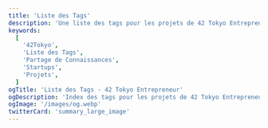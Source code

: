 ```yaml
---
title: 'Liste des Tags'
description: 'Une liste des tags pour les projets de 42 Tokyo Entrepreneur, organisée pour faciliter la découverte de contenus associés.'
keywords:
  [
    '42Tokyo',
    'Liste des Tags',
    'Partage de Connaissances',
    'Startups',
    'Projets',
  ]
ogTitle: 'Liste des Tags - 42 Tokyo Entrepreneur'
ogDescription: 'Index des tags pour les projets de 42 Tokyo Entrepreneur pour trouver rapidement des contenus associés.'
ogImage: '/images/og.webp'
twitterCard: 'summary_large_image'
---
```

